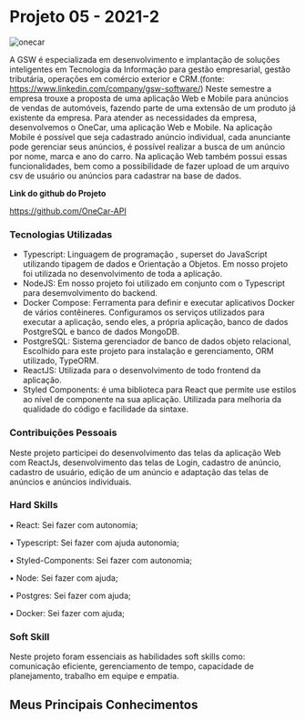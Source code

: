 # Projeto 05 - 2021-2
![onecar](https://user-images.githubusercontent.com/56441321/142773447-89d0f7d5-f665-479d-96c1-f187e6d71e70.png)

A GSW é especializada em desenvolvimento e implantação de soluções inteligentes em Tecnologia da Informação para gestão empresarial, gestão tributária, operações em comércio exterior e CRM.(fonte: https://www.linkedin.com/company/gsw-software/)
Neste semestre a empresa trouxe a proposta de uma aplicação Web e Mobile para anúncios de vendas de automóveis, fazendo parte de uma extensão de um produto já existente da empresa.
Para atender as necessidades da empresa, desenvolvemos o OneCar, uma aplicação Web e Mobile.
Na aplicação Mobile é possível que seja cadastrado anúncio individual, cada anunciante pode gerenciar seus anúncios, é possível realizar a busca de um anúncio por nome, marca e ano do carro. Na aplicação Web também possui essas funcionalidades, bem como a possibilidade de fazer upload de um arquivo csv de usuário ou anúncios para cadastrar na base de dados.

**Link do github do Projeto**

https://github.com/OneCar-API


### Tecnologias Utilizadas
- Typescript: Linguagem de programação , superset do JavaScript utilizando tipagem de dados e Orientação a Objetos. Em nosso projeto foi utilizada no desenvolvimento de toda a aplicação.
- NodeJS: Em nosso projeto foi utilizado em conjunto com o Typescript para desemvolvimento do backend.
- Docker Compose: Ferramenta para definir e executar aplicativos Docker de vários contêineres. Configuramos os serviços utilizados para executar a aplicação, sendo eles, a própria aplicação, banco de dados PostgreSQL e banco de dados MongoDB.
- PostgreSQL: Sistema gerenciador de banco de dados objeto relacional, Escolhido para este projeto para instalação e gerenciamento, ORM utilizado, TypeORM.
- ReactJS: Utilizada para o desenvolvimento de todo frontend da aplicação.
- Styled Components: é uma biblioteca para React que permite use estilos ao nível de componente na sua aplicação. Utilizada para melhoria da qualidade do código e facilidade da sintaxe.

### Contribuições Pessoais
Neste projeto participei do desenvolvimento das telas da aplicação Web com ReactJs, desenvolvimento das telas de Login, cadastro de anúncio, cadastro de usuário, edição de um anúncio e adaptação das telas de anúncios e anúncios individuais.


### Hard Skills
• React: Sei fazer com autonomia;

• Typescript: Sei fazer com ajuda autonomia;

• Styled-Components: Sei fazer com autonomia;

• Node: Sei fazer com ajuda;

• Postgres: Sei fazer com ajuda;

• Docker: Sei fazer com ajuda;



### Soft Skill

Neste projeto foram essenciais as habilidades soft skills como:  comunicação eficiente, gerenciamento de tempo, capacidade de planejamento, trabalho em equipe e empatia.

## Meus Principais Conhecimentos

